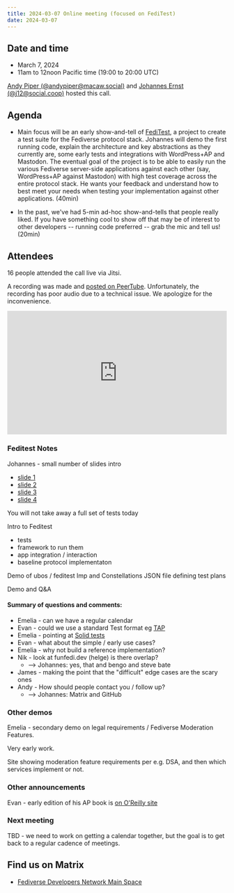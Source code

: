 ```yaml
---
title: 2024-03-07 Online meeting (focused on FediTest)
date: 2024-03-07
---
```


## Date and time

* March 7, 2024
* 11am to 12noon Pacific time (19:00 to 20:00 UTC)

[Andy Piper (@andypiper@macaw.social)](https://macaw.social/@andypiper) and [Johannes Ernst (@j12@social.coop)](https://social.coop/@j12t) hosted this call.

## Agenda

* Main focus will be an early show-and-tell of [FediTest](https://feditest.org), a project to create a test suite for the Fediverse protocol stack. Johannes will demo the first running code, explain the architecture and key abstractions as they currently are, some early tests and integrations with WordPress+AP and Mastodon. The eventual goal of the project is to be able to easily run the various Fediverse server-side applications against each other (say, WordPress+AP against Mastodon) with high test coverage across the entire protocol stack. He wants your feedback and understand how to best meet your needs when testing your implementation against other applications. (40min)

* In the past, we've had 5-min ad-hoc show-and-tells that people really liked. If you have something cool to show off that may be of interest to other developers -- running code preferred -- grab the mic and tell us! (20min)

## Attendees

16 people attended the call live via Jitsi.

A recording was made and [posted on PeerTube](https://diode.zone/w/txrUC8q9Ygd4YNqyps7ELT). Unfortunately, the recording has poor audio due to a technical issue. We apologize for the inconvenience.

<div style="position: relative; padding-top: 56.25%;"><iframe title="Fediverse Developer Network - Feditest show and tell, 2024-03-07" width="100%" height="100%" src="https://diode.zone/videos/embed/df0ac441-8d2a-4b4e-96d8-cdb46c0e5d73" frameborder="0" allowfullscreen="" sandbox="allow-same-origin allow-scripts allow-popups" style="position: absolute; inset: 0px;"></iframe></div>

### Feditest Notes

Johannes - small number of slides intro

- [slide 1](/assets/2024-03-07/feditest/feditest.001.png)
- [slide 2](/assets/2024-03-07/feditest/feditest.002.png)
- [slide 3](/assets/2024-03-07/feditest/feditest.003.png)
- [slide 4](/assets/2024-03-07/feditest/feditest.004.png)

You will not take away a full set of tests today

Intro to Feditest
 - tests
 - framework to run them
 - app integration / interaction
 - baseline protocol implementaton

Demo of ubos / feditest
Imp and Constellations
JSON file defining test plans

Demo and Q&A

#### Summary of questions and comments:
- Emelia - can we have a regular calendar
- Evan - could we use a standard Test format eg [TAP](https://testanything.org/)
- Emelia - pointing at [Solid tests](https://github.com/solid-contrib/specification-tests#)
- Evan - what about the simple / early use cases?
- Emelia - why not build a reference implementation?
- Nik - look at funfedi.dev (helge) is there overlap?
  - --> Johannes: yes, that and bengo and steve bate
- James - making the point that the "difficult" edge cases are the scary ones
- Andy - How should people contact you / follow up?
  - --> Johannes: Matrix and GitHub

### Other demos

Emelia - secondary demo on legal requirements / Fediverse Moderation Features.

Very early work.

Site showing moderation feature requirements per e.g. DSA, and then which services implement or not.

### Other announcements

Evan - early edition of his AP book is [on O'Reilly site](https://learning.oreilly.com/library/view/activitypub/9781098162733/)

### Next meeting

TBD - we need to work on getting a calendar together, but the goal is to get back to a regular cadence of meetings.

## Find us on Matrix

- [Fediverse Developers Network Main Space](https://matrix.to/#/#fediverse-developer-network:matrix.org)

